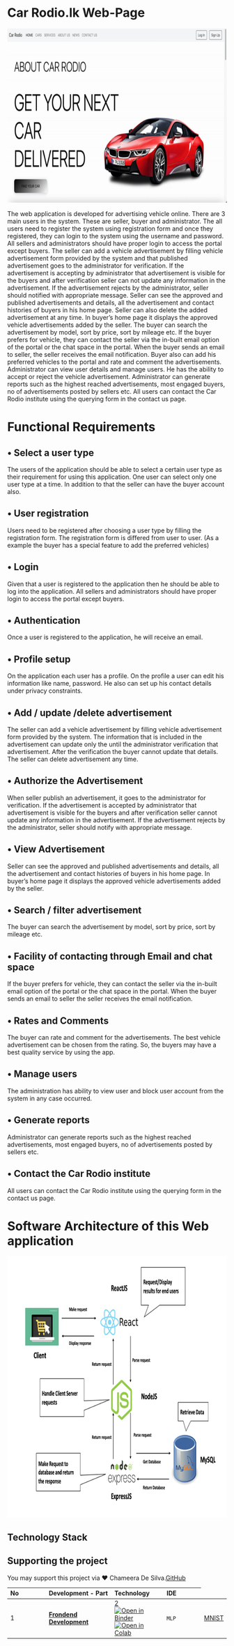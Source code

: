 # Car Rodio.lk Web-Page
<p align="center">
 <img src="1.gif" width="1000" height="400"/>
</p>



The web application is developed for advertising vehicle online. There are 3 main users in the system. These are seller, buyer and administrator. The all users need to register the system using registration form and once they registered, they can login to the system using the username and password. All sellers and administrators should have proper login to access the portal except buyers.
The seller can add a vehicle advertisement by filling vehicle advertisement form provided by the system and that published advertisement goes to the administrator for verification. If the advertisement is accepting by administrator that advertisement is visible for the buyers and after verification seller can not update any information in the advertisement. If the advertisement rejects by the administrator, seller should notified with appropriate message. Seller can see the approved and published advertisements and details, all the advertisement and contact histories of buyers in his home page. Seller can also delete the added advertisement at any time.
In buyer’s home page it displays the approved vehicle advertisements added by the seller. The buyer can search the advertisement by model, sort by price, sort by mileage etc. If the buyer prefers for vehicle, they can contact the seller via the in-built email option of the portal or the chat space in the portal. When the buyer sends an email to seller, the seller receives the email notification. Buyer also can add his preferred vehicles to the portal and rate and comment the advertisements.
Administrator can view user details and manage users. He has the ability to accept or reject the vehicle advertisement. Administrator can generate reports such as the highest reached advertisements, most engaged buyers, no of advertisements posted by sellers etc.
All users can contact the Car Rodio institute using the querying form in the contact us page.
# Functional Requirements <br>

## • Select a user type

The users of the application should be able to select a certain user type as their requirement for
using this application. One user can select only one user type at a time. In addition to that the seller can have the buyer account also.

## • User registration

Users need to be registered after choosing a user type by filling the registration form. The
registration form is differed from user to user. (As a example the buyer has a special feature to add the preferred vehicles)

## • Login

Given that a user is registered to the application then he should be able to log into the application. All sellers and administrators should have proper login to access the portal except buyers.

## • Authentication

Once a user is registered to the application, he will receive an email.

## • Profile setup

On the application each user has a profile. On the profile a user can edit his information like name, password. He also can set up his contact details under privacy constraints.

## • Add / update /delete advertisement

The seller can add a vehicle advertisement by filling vehicle advertisement form provided by the system.
The information that is included in the advertisement can update only the until the administrator verification that advertisement. After the verification the buyer cannot update that details.
The seller can delete advertisement any time.

## • Authorize the Advertisement

When seller publish an advertisement, it goes to the administrator for verification. If the advertisement is accepted by administrator that advertisement is visible for the buyers and after verification seller cannot update any information in the advertisement. If the advertisement rejects by the administrator, seller should notify with appropriate message.

## • View Advertisement
Seller can see the approved and published advertisements and details, all the advertisement and contact histories of buyers in his home page.
In buyer’s home page it displays the approved vehicle advertisements added by the seller.

## • Search / filter advertisement

The buyer can search the advertisement by model, sort by price, sort by mileage etc.

## • Facility of contacting through Email and chat space
 
If the buyer prefers for vehicle, they can contact the seller via the in-built email option of the portal or the chat space in the portal. When the buyer sends an email to seller the seller receives the email notification.

## • Rates and Comments

The buyer can rate and comment for the advertisements. The best vehicle advertisement can be chosen from the rating. So, the buyers may have a best quality service by using the app.

## • Manage users

The administration has ability to view user and block user account from the system in any case occurred.

## • Generate reports

Administrator can generate reports such as the highest reached advertisements, most engaged buyers, no of advertisements posted by sellers etc.

## • Contact the Car Rodio institute

All users can contact the Car Rodio institute using the querying form in the contact us page.

# Software Architecture of this Web application 

<img src="1.png" width="1000" height="600"/>

## Technology Stack 

<table>
  <thead>
    <tr>
      <th align="left" width="150" style="width: 150px !important"> No</th>
      <th align="left" width="200" style="width: 200px !important">Development - Part</th>
      <th align="left" width="140" style="width: 140px !important">Technology</th>
      <th align="left" width="140" style="width: 140px !important">IDE</th>
    </tr>
  </thead>
  <tbody>
  <tr>
      <td>
        1
      </td>
      <td>
        <a href="">
          <b>Frondend Development</b>
        </a>
      </td>
      <td>
        <a href="">
          2
        </a>
        <a href="https://nbviewer.jupyter.org/github/trekhleb/machine-learning-experiments/blob/master/experiments/digits_recognition_mlp/digits_recognition_mlp.ipynb">
          <img src="https://mybinder.org/badge_logo.svg" alt="Open in Binder"/>
        </a>
        <a href="https://colab.research.google.com/github/trekhleb/machine-learning-experiments/blob/master/experiments/digits_recognition_mlp/digits_recognition_mlp.ipynb">
          <img src="https://colab.research.google.com/assets/colab-badge.svg" alt="Open in Colab"/>
        </a>
      </td>
      <td>
        <code>MLP</code>
      </td>
      <td>
        <a href="https://www.tensorflow.org/datasets/catalog/mnist">
          MNIST
        </a>
      </td>
    </tr>


## Supporting the project

You may support this project via ❤️️ Chameera De Silva.[GitHub](https://github.com/Chameera-de)
